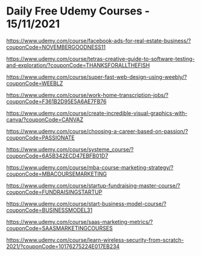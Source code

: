 # Daily Free Udemy Courses - 15/11/2021

https://www.udemy.com/course/facebook-ads-for-real-estate-business/?couponCode=NOVEMBERGOODNESS11
https://www.udemy.com/course/tetras-creative-guide-to-software-testing-and-exploration/?couponCode=THANKSFORALLTHEFISH
https://www.udemy.com/course/super-fast-web-design-using-weebly/?couponCode=WEEBLZ
https://www.udemy.com/course/work-home-transcription-jobs/?couponCode=F361B2D95E5A6AE7FB76
https://www.udemy.com/course/create-incredible-visual-graphics-with-canva/?couponCode=CANVAZ
https://www.udemy.com/course/choosing-a-career-based-on-passion/?couponCode=PASSIONATE
https://www.udemy.com/course/systeme_course/?couponCode=6A5B342ECD47EBFB01D7
https://www.udemy.com/course/mba-course-marketing-strategy/?couponCode=MBACOURSEMARKETING
https://www.udemy.com/course/startup-fundraising-master-course/?couponCode=FUNDRAISINGSTARTUP
https://www.udemy.com/course/start-business-model-course/?couponCode=BUSINESSMODEL31
https://www.udemy.com/course/saas-marketing-metrics/?couponCode=SAASMARKETINGCOURSES
https://www.udemy.com/course/learn-wireless-security-from-scratch-2021/?couponCode=10176275224E017EB234
